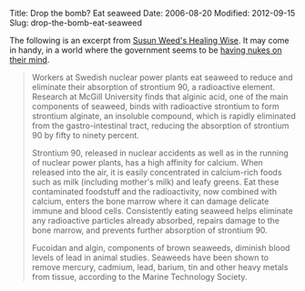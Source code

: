 Title: Drop the bomb? Eat seaweed
Date: 2006-08-20
Modified: 2012-09-15
Slug: drop-the-bomb-eat-seaweed

The following is an excerpt from <a href="http://www.pig-monkey.com/2006/08/18/healing-wise/">Susun Weed's Healing Wise</a>. It may come in handy, in a world where the government seems to be <a href="http://www.gwu.edu/~nsarchiv/NSAEBB/NSAEBB197/index.htm" >having nukes on their mind</a>.

<blockquote>Workers at Swedish nuclear power plants eat seaweed to reduce and eliminate their absorption of strontium 90, a radioactive element. Research at McGill University finds that alginic acid, one of the main components of seaweed, binds with radioactive strontium to form strontium alginate, an insoluble compound, which is rapidly eliminated from the gastro-intestinal tract, reducing the absorption of strontium 90 by fifty to ninety percent.

Strontium 90, released in nuclear accidents as well as in the running of nuclear power plants, has a high affinity for calcium. When released into the air, it is easily concentrated in calcium-rich foods such as milk (including mother's milk) and leafy greens. Eat these contaminated foodstuff and the radioactivity, now combined with calcium, enters the bone marrow where it can damage delicate immune and blood cells. Consistently eating seaweed helps eliminate any radioactive particles already absorbed, repairs damage to the bone marrow, and prevents further absorption of strontium 90.

Fucoidan and algin, components of brown seaweeds, diminish blood levels of lead in animal studies. Seaweeds have been shown to remove mercury, cadmium, lead, barium, tin and other heavy metals from tissue, according to the Marine Technology Society.</blockquote>
